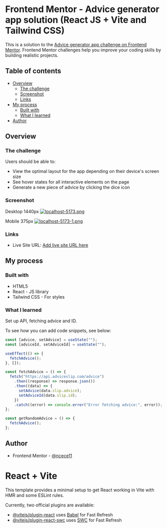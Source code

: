 # Frontend Mentor - Advice generator app solution (React JS + Vite and Tailwind CSS)

This is a solution to the [Advice generator app challenge on Frontend Mentor](https://www.frontendmentor.io/challenges/advice-generator-app-QdUG-13db). Frontend Mentor challenges help you improve your coding skills by building realistic projects.

## Table of contents

- [Overview](#overview)
  - [The challenge](#the-challenge)
  - [Screenshot](#screenshot)
  - [Links](#links)
- [My process](#my-process)
  - [Built with](#built-with)
  - [What I learned](#what-i-learned)
- [Author](#author)

## Overview

### The challenge

Users should be able to:

- View the optimal layout for the app depending on their device's screen size
- See hover states for all interactive elements on the page
- Generate a new piece of advice by clicking the dice icon

### Screenshot

Desktop 1440px
[![localhost-5173.png](https://i.postimg.cc/5NCSx9JQ/localhost-5173.png)](https://postimg.cc/Whsk8vhs)

Mobile 375px
[![localhost-5173-1.png](https://i.postimg.cc/j5DZPzpZ/localhost-5173-1.png)](https://postimg.cc/2bfQfB8Z)

### Links

- Live Site URL: [Add live site URL here](https://your-live-site-url.com)

## My process

### Built with

- HTML5
- React - JS library
- Tailwind CSS - For styles

### What I learned

Set up API, fetching advice and ID.

To see how you can add code snippets, see below:

```js
const [advice, setAdvice] = useState("");
const [adviceId, setAdviceId] = useState("");

useEffect(() => {
  fetchAdvice();
}, []);

const fetchAdvice = () => {
  fetch("https://api.adviceslip.com/advice")
    .then((response) => response.json())
    .then((data) => {
      setAdvice(data.slip.advice);
      setAdviceId(data.slip.id);
    })
    .catch((error) => console.error("Error fetching advice:", error));
};

const getRandomAdvice = () => {
  fetchAdvice();
};
```

## Author

<!-- - Website - [Add your name here](https://www.your-site.com) -->
- Frontend Mentor - [@ncece11](https://www.frontendmentor.io/profile/ncece11)

# React + Vite

This template provides a minimal setup to get React working in Vite with HMR and some ESLint rules.

Currently, two official plugins are available:

- [@vitejs/plugin-react](https://github.com/vitejs/vite-plugin-react/blob/main/packages/plugin-react/README.md) uses [Babel](https://babeljs.io/) for Fast Refresh
- [@vitejs/plugin-react-swc](https://github.com/vitejs/vite-plugin-react-swc) uses [SWC](https://swc.rs/) for Fast Refresh
